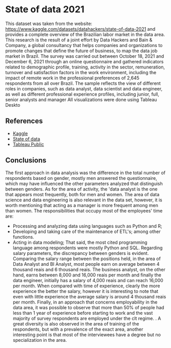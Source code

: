# State of data 2021

This dataset was taken from the website: https://www.kaggle.com/datasets/datahackers/state-of-data-2021 and provides a complete overview of the Brazilian labor market in the data area.
This research is the result of a joint effort by Data Hackers and Bain & Company, a global consultancy that helps companies and organizations to promote changes that define the future of business, to map the data job market in Brazil.
The survey was carried out between October 18, 2021 and December 6, 2021 through an online questionnaire and gathered indicators related to demographic profile, training, activity in the sector, remuneration, turnover and satisfaction factors in the work environment, including the impact of remote work in the professional preferences of 2,645 respondents from all over Brazil. The sample reflects the view of different roles in companies, such as data analyst, data scientist and data engineer, as well as different professional experience profiles, including junior, full, senior analysts and manager
All visualizations were done using Tableau Deskto

## References

 - [Kaggle](https://www.kaggle.com/datasets/datahackers/state-of-data-2021)
 - [State of data](https://www.stateofdata.com.br/)
 - [Tableau Public](https://public.tableau.com/app/profile/thais.helena.dias/viz/stateofdatavisu/historiafinal)

## Conclusions

The first approach in data analysis was the difference in the total number of respondents based on gender, mostly men answered the questionnaire, which may have influenced the other parameters analyzed that distinguish between genders.
As for the area of ​​activity, the 'data analyst is the one that appears most frequently, both for men and women.
The area of ​​data science and data engineering is also relevant in the data set, however, it is worth mentioning that acting as a manager is more frequent among men than women.
The responsibilities that occupy most of the employees' time are:
- Processing and analyzing data using languages ​​such as Python and R;
- Developing and taking care of the maintenance of ETL's; among other functions.
- Acting in data modeling;
That said, the most cited programming language among respondents were mostly Python and SQL.
Regarding salary parameters, the discrepancy between genders is evident.
Comparing the salary range between the positions held, in the area of ​​Data Analyst and BI Analyst, most people earn on average between 4 thousand reais and 6 thousand reais. The business analyst, on the other hand, earns between 8,000 and 16,000 reais per month and finally the data engineer, initially has a salary of 4,000 reais and can reach 16,000 per month.
When compared with time of experience, clearly the more experience the better the salary, however it is interesting to note that even with little experience the average salary is around 4 thousand reais per month.
Finally, in an approach that concerns employability in the data area, it was possible to observe that more than 50% of people had less than 1 year of experience before starting to work and the vast majority of survey respondents are employed under the clt regime. .
A great diversity is also observed in the area of ​​training of the respondents, but with a prevalence of the exact area, another interesting point is that most of the interviewees have a degree but no specialization in the area.








